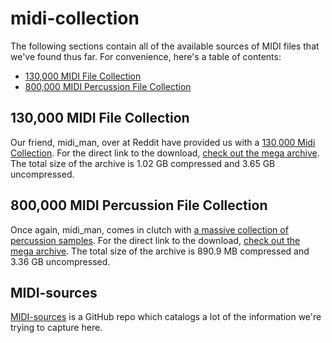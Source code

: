 # midi-collection

The following sections contain all of the available sources of MIDI files that
we've found thus far. For convenience, here's a table of contents:

- [130,000 MIDI File Collection][5]
- [800,000 MIDI Percussion File Collection][6]

## 130,000 MIDI File Collection

Our friend, midi_man, over at Reddit have provided us with a [130,000 Midi Collection][1].
For the direct link to the download, [check out the mega archive][3]. The total size of the
archive is 1.02 GB compressed and 3.65 GB uncompressed.

## 800,000 MIDI Percussion File Collection

Once again, midi_man, comes in clutch with [a massive collection of percussion samples][2].
For the direct link to the download, [check out the mega archive][4]. The total size of
the archive is 890.9 MB compressed and 3.36 GB uncompressed.

## MIDI-sources 

[MIDI-sources][7] is a GitHub repo which catalogs a lot of the information we're trying to capture here.

[1]: https://www.reddit.com/r/WeAreTheMusicMakers/comments/3ajwe4/the_largest_midi_collection_on_the_internet/
[2]: https://www.reddit.com/r/WeAreTheMusicMakers/comments/3anwu8/the_drum_percussion_midi_archive_800k/
[3]: https://mega.co.nz/#!Elg1TA7T!MXEZPzq9s9YObiUcMCoNQJmCbawZqzAkHzY4Ym6Gs_Q
[4]: https://mega.co.nz/#!ZxgAAIZB!oMYIyy7iLYtnpnwRsKOuVRttOVrAHdQ2-DqPil2s7Lc
[5]: #130000-midi-file-collection
[6]: #800000-midi-percussion-file-collection
[7]: https://github.com/albertmeronyo/MIDI-sources
